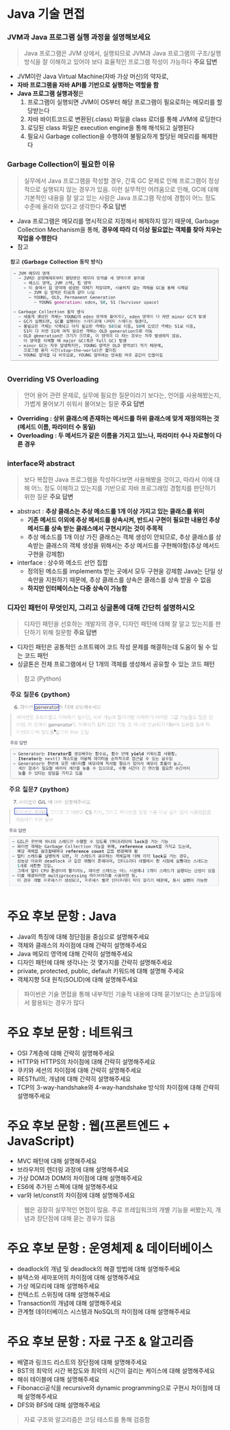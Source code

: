 # Java 기술 면접

### JVM과 Java 프로그램 실행 과정을 설명해보세요
> Java 프로그램은 JVM 상에서, 실행되므로 JVM과 Java 프로그램의 구조/실행 방식을 잘 이해하고 있어야 보다 효율적인 프로그램 작성이 가능하다
**주요 답변**
- JVM이란 Java Virtual Machine(자바 가상 머신)의 약자로,
- **자바 프로그램을 자바 API를 기반으로 실행하는 역할을 함**
- **Java 프로그램 실행과정**은
    1. 프로그램이 실행되면 JVM이 OS부터 해당 프로그램이 필요로하는 메모리를 할당받는다
    2. 자바 바이트코드로 변환된(.class) 파일을 class 로더를 통해 JVM에 로딩한다
    3. 로딩된 class 파일은 execution engine을 통해 해석되고 실행된다
    4. 필요시 Garbage collection을 수행하여 불필요하게 할당된 메모리를 해제한다

### Garbage Collection이 필요한 이유
> 실무에서 Java 프로그램을 작성할 경우, 간혹 GC 문제로 인해 프로그램이 정상적으로 실행되지 않는 경우가 있음. 이런 실무적인 어려움으로 인해, GC에 대해 기본적인 내용을 잘 알고 있는 사람은 Java 프로그램 작성에 경험이 어느 정도 수준에 올라와 있다고 생각한다
**주요 답변**
- Java 프로그램은 메모리를 명시적으로 지정해서 해제하지 않기 때문에, Garbage Collection Mechanism을 통해, **경우에 따라 더 이상 필요없는 객체를 찾아 치우는 작업을 수행한다**
- 참고
<img src="../img/img42.png">

### Overriding VS Overloading
> 언어 용어 관련 문제로, 실무에 필요한 질문이라기 보다는, 언어를 사용해봤는지, 가볍게 물어보기 쉬워서 물어보는 질문
**주요 답변**
- **Overriding : 상위 클래스에 존재하는 메서드를 하위 클래스에 맞게 재정의하는 것(메서드 이름, 파라미터 수 동일)**
- **Overloading : 두 메서드가 같은 이름을 가지고 있느나, 파라미터 수나 자료형이 다른 경우**

### interface와 abstract
> 보다 복잡한 Java 프로그램을 작성하다보면 사용해봤을 것이고, 따라서 이에 대해 어느 정도 이해하고 있는지를 기반으로 자바 프로그래밍 경험치를 판단하기 위한 질문
**주요 답변** 
- abstract : **추상 클래스는 추상 메소드를 1개 이상 가지고 있는 클래스를 위미**
  - **기존 메서드 이외에 추상 메서드를 상속시켜, 반드시 구현이 필요한 내용인 추상 메서드를 상속 받는 클래스에서 구현시키는 것이 주목적**
  - 추상 메소드를 1개 이상 가진 클래스는 객체 생성이 안되므로, 추상 클래스를 상속받는 클래스의 객체 생성을 위해서는 추상 메서드를 구현해야함(추상 메서드 구현을 강제함)
- interface : 상수와 메소드 선언 집합
  - 정의된 메소드를 implements 받는 곳에서 모두 구현을 강제함 Java는 단일 상속만을 지원하기 때문에, 추상 클래스를 상속은 클래스를 상속 받을 수 없음
  - **하지만 인터페이스는 다중 상속이 가능함**


### 디자인 패턴이 무엇인지, 그리고 싱글톤에 대해 간단히 설명하시오
> 디자인 패턴을 선호하는 개발자의 경우, 디자인 패턴에 대해 잘 알고 있는지를 판단하기 위해 질문함
**주요 답변**
- 디자인 패턴은 공통적인 소프트웨어 코드 작성 문제를 해결하는데 도움이 될 수 있는 코드 패턴
- 싱글톤은 전체 프로그램에서 단 1개의 객체를 생성해서 공유할 수 있는 코드 패턴


> 참고 (Python)
<img src="../img/img43.png">
<img src="../img/img44.png">

# 주요 후보 문항 : Java
- Java의 특징에 대해 정단점을 중심으로 설명해주세요
- 객체와 클래스의 차이점에 대해 간략히 설명해주세요
- Java 메모리 영역에 대해 간략히 설명해주세요
- 디자인 패턴에 대해 생각나는 것 몇가지를 간략히 설명해주세요
- private, protected, public, default 키워드에 대해 설명해 주세요
- 객체지향 5대 원칙(SOLID)에 대해 설명해주세요
> 파이썬은 기술 면접을 통해 내부적인 기술적 내용에 대해 묻기보다는 손코딩등에서 활용되는 경우가 많다

# 주요 후보 문항 : 네트워크
- OSI 7계층에 대해 간략히 설명해주세요
- HTTP와 HTTPS의 차이점에 대해 간략히 설명해주세요
- 쿠키와 세션의 차이점에 대해 간략히 설명해주세요
- RESTful의; 개념에 대해 간략히 설명해주세요
- TCP의 3-way-handshake와 4-way-handshake 방식의 차이점에 대해 간략히 설명해주세요

# 주요 후보 문항 : 웹(프론트엔드 + JavaScript)
- MVC 패턴에 대해 설명해주세요
- 브라우저의 렌더링 과정에 대해 설명해주세요
- 가상 DOM과 DOM의 차이점에 대해 설명해주세요
- ES6에 추가된 스펙에 대해 설명해주세요
- var와 let/const의 차이점에 대해 설명해주세요
> 웹은 굉장히 실무적인 면접이 많음. 주로 프레임워크의 개별 기능을 써봤는지, 개념과 장단점에 대해 묻는 경우가 많음

# 주요 후보 문항 : 운영체제 & 데이터베이스
- deadlock의 개념 및 deadlock의 해결 방법에 대해 설명해주세요
- 뷰텍스와 세마포어의 차이점에 대해 설명해주세요
- 가상 메모리에 대해 설명해주세요
- 컨텍스트 스위칭에 대해 설명해주세요
- Transaction의 개념에 대해 설명해주세요
- 관계형 데이터베이스 시스템과 NoSQL의 차이점에 대해 설명해주세요

# 주요 후보 문항 : 자료 구조 & 알고리즘
- 배열과 링크드 리스트의 장단점에 대해 설명해주세요
- BST의 최악의 시간 복잡도와 최악의 시간이 걸리는 케이스에 대해 설명해주세요
- 해쉬 테이블에 대해 설명해주세요
- Fibonacci공식을 recursive와 dynamic programming으로 구현시 차이점에 대해 설명해주세요
- DFS와 BFS에 대해 설명해주세요
> 자료 구조와 알고리즘은 코딩 테스트를 통해 검증함

